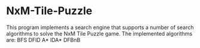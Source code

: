 # NxM-Tile-Puzzle

This program implements a search engine that supports a number of search algorithms to solve the NxM Tile Puzzle game.
The implemented algorithms are:
BFS
DFID
A*
IDA*
DFBnB
